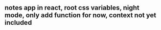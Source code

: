 ##  notes app in react, root css variables, night mode, only add function for now, context not yet included
